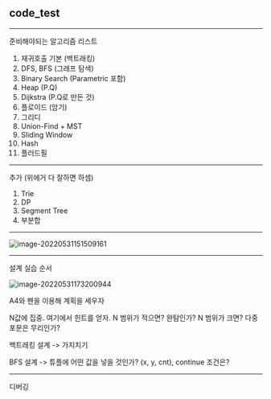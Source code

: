 ## code_test

---

준비해야되는 알고리즘 리스트

1. 재귀호출 기본 (백트래킹)
2. DFS, BFS (그래프 탐색)
3. Binary Search (Parametric 포함)
4. Heap (P.Q)
5. Dijkstra (P.Q로 만든 것)
6. 플로이드 (암기)
7. 그리디
8. Union-Find + MST
9. Sliding Window
10. Hash
11. 플러드필

---

추가 (위에거 다 잘하면 하셈)

1. Trie
2. DP
3. Segment Tree
4. 부분합

---

![image-20220531151509161](C:\Users\kevin\AppData\Roaming\Typora\typora-user-images\image-20220531151509161.png)

---

설계 실습 순서

![image-20220531173200944](C:\Users\kevin\AppData\Roaming\Typora\typora-user-images\image-20220531173200944.png)

A4와 펜을 이용해 계획을 세우자

N값에 집중. 여기에서 힌트를 얻자. N 범위가 적으면? 완탐인가? N 범위가 크면? 다중 포문은 무리인가?

백트래킹 설계 -> 가지치기

BFS 설계 -> 튜플에 어떤 값을 넣을 것인가? (x, y, cnt), continue 조건은?

---

디버깅

